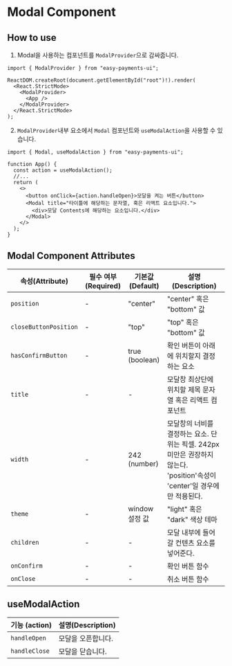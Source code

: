 # Modal Component

## How to use

1. Modal을 사용하는 컴포넌트를 `ModalProvider`으로 감싸줍니다.

```tsx
import { ModalProvider } from "easy-payments-ui";

ReactDOM.createRoot(document.getElementById("root")!).render(
  <React.StrictMode>
    <ModalProvider>
      <App />
    </ModalProvider>
  </React.StrictMode>
);
```

2. `ModalProvider`내부 요소에서 `Modal` 컴포넌트와 `useModalAction`을 사용할 수 있습니다.

```tsx
import { Modal, useModalAction } from "easy-payments-ui";

function App() {
  const action = useModalAction();
  //...
  return (
    <>
      <button onClick={action.handleOpen}>모달을 켜는 버튼</button>
      <Modal title="타이틀에 해당하는 문자열, 혹은 리액트 요소입니다.">
        <div>모달 Contents에 해당하는 요소입니다.</div>
      </Modal>
    </>
  );
}
```

## Modal Component Attributes

| 속성(Attribute)       | 필수 여부(Required) | 기본값(Default) | 설명(Description)                                                                                                        |
| --------------------- | ------------------- | --------------- | ------------------------------------------------------------------------------------------------------------------------ |
| `position`            | -                   | "center"        | "center" 혹은 "bottom" 값                                                                                                |
| `closeButtonPosition` | -                   | "top"           | "top" 혹은 "bottom" 값                                                                                                   |
| `hasConfirmButton`    | -                   | true (boolean)  | 확인 버튼이 아래에 위치할지 결정하는 요소                                                                                |
| `title`               | -                   | -               | 모달창 최상단에 위치할 제목 문자열 혹은 리액트 컴포넌트                                                                  |
| `width`               | -                   | 242 (number)    | 모달창의 너비를 결정하는 요소. 단위는 픽셀. 242px 미만은 권장하지 않는다. 'position'속성이 'center'일 경우에만 적용된다. |
| `theme`               | -                   | window 설정 값  | "light" 혹은 "dark" 색상 테마                                                                                            |
| `children`            | -                   | -               | 모달 내부에 들어갈 컨텐츠 요소를 넣어준다.                                                                               |
| `onConfirm`           | -                   | -               | 확인 버튼 함수                                                                                                           |
| `onClose`             | -                   | -               | 취소 버튼 함수                                                                                                           |

## useModalAction

| 기능 (action) | 설명(Description)  |
| ------------- | ------------------ |
| `handleOpen`  | 모달을 오픈합니다. |
| `handleClose` | 모달을 닫습니다.   |
